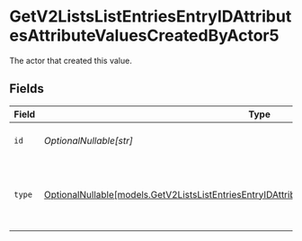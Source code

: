# GetV2ListsListEntriesEntryIDAttributesAttributeValuesCreatedByActor5

The actor that created this value.


## Fields

| Field                                                                                                                                                                                      | Type                                                                                                                                                                                       | Required                                                                                                                                                                                   | Description                                                                                                                                                                                |
| ------------------------------------------------------------------------------------------------------------------------------------------------------------------------------------------ | ------------------------------------------------------------------------------------------------------------------------------------------------------------------------------------------ | ------------------------------------------------------------------------------------------------------------------------------------------------------------------------------------------ | ------------------------------------------------------------------------------------------------------------------------------------------------------------------------------------------ |
| `id`                                                                                                                                                                                       | *OptionalNullable[str]*                                                                                                                                                                    | :heavy_minus_sign:                                                                                                                                                                         | An ID to identify the actor.                                                                                                                                                               |
| `type`                                                                                                                                                                                     | [OptionalNullable[models.GetV2ListsListEntriesEntryIDAttributesAttributeValuesCreatedByActorType5]](../models/getv2listslistentriesentryidattributesattributevaluescreatedbyactortype5.md) | :heavy_minus_sign:                                                                                                                                                                         | The type of actor. [Read more information on actor types here](/docs/actors).                                                                                                              |